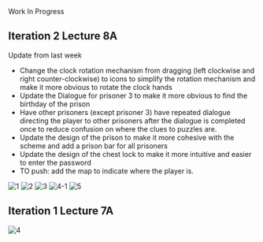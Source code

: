 Work In Progress


## Iteration 2 Lecture 8A

Update from last week
- Change the clock rotation mechanism from dragging (left clockwise and right counter-clockwise) to icons to simplify the rotation mechanism and make it more obvious to rotate the clock hands
- Update the Dialogue for prisoner 3 to make it more obvious to find the birthday of the prison
- Have other prisoners (except prisoner 3) have repeated dialogue directing the player to other prisoners after the dialogue is completed once to reduce confusion on where the clues to puzzles are.
- Update the design of the prison to make it more cohesive with the scheme and add a prison bar for all prisoners
- Update the design of the chest lock to make it more intuitive and easier to enter the password
- TO push: add the map to indicate where the player is.

![1](https://github.com/ianng1/spiraling/assets/48111348/06ed4213-3d85-48e4-a9f0-e4e19fdcf331)
![2](https://github.com/ianng1/spiraling/assets/48111348/c2b65560-11c2-4fd0-85ab-a5f4d9d06327)
![3](https://github.com/ianng1/spiraling/assets/48111348/c207c146-dd67-4276-8bd6-5ef19f9797e6)
![4-1](https://github.com/ianng1/spiraling/assets/48111348/2d044bd0-8bc8-49ca-ac2c-fe1e9fca677c)
![5](https://github.com/ianng1/spiraling/assets/48111348/d1360015-d070-407a-a22b-aae80e68e728)

## Iteration 1 Lecture 7A
![4](https://github.com/ianng1/spiraling/assets/48111348/b17d8929-f566-4c61-b0fb-b06271e6d8bc)
